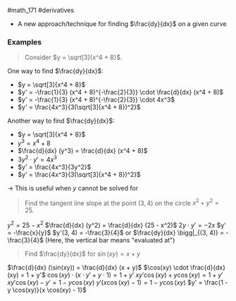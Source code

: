#math_171 #derivatives 

- A new approach/technique for finding $\frac{dy}{dx}$ on a given curve

### Examples

> Consider $y = \sqrt[3]{x^4 + 8}$.

One way to find $\frac{dy}{dx}$:
- $y = \sqrt[3]{x^4 + 8}$
- $y' = -\frac{1}{3} (x^4 + 8)^{-\frac{2}{3}} \cdot \frac{d}{dx} (x^4 + 8)$
- $y' = -\frac{1}{3} (x^4 + 8)^{-\frac{2}{3}} \cdot 4x^3$
- $y' = \frac{4x^3}{3(\sqrt[3]{x^4 + 8})^2}$

Another way to find $\frac{dy}{dx}$:
- $y = \sqrt[3]{x^4 + 8}$
- $y^3 = x^4 + 8$
- $\frac{d}{dx} (y^3) = \frac{d}{dx} (x^4 + 8)$
- $3y^2 \cdot y' = 4x^3$
- $y' = \frac{4x^3}{3y^2}$
- $y' = \frac{4x^3}{3(\sqrt[3]{x^4 + 8})^2}$

-> This is useful when $y$ cannot be solved for

> Find the tangent line slope at the point $(3, 4)$ on the circle $x^2 + y^2 = 25$.

$y^2 = 25 - x^2$
$\frac{d}{dx} (y^2) = \frac{d}{dx} (25 - x^2)$
$2y \cdot y' = -2x$
$y' = -\frac{x}{y}$
$y'(3, 4) = -\frac{3}{4}$ or $\frac{dy}{dx} \bigg|_{(3, 4)} = -\frac{3}{4}$
(Here, the vertical bar means "evaluated at")

> Find $\frac{dy}{dx}$ for $\sin(xy) = x + y$

$\frac{d}{dx} (\sin(xy)) = \frac{d}{dx} (x + y)$
$\cos(xy) \cdot \frac{d}{dx} (xy) = 1 + y'$
$\cos(xy) \cdot (x \cdot y' + y \cdot 1) = 1 + y'$
$xy' \cos(xy) + y \cos(xy) = 1 + y'$
$xy' \cos(xy) - y' = 1 - y \cos(xy)$
$y'(x \cos(xy) - 1) = 1 - y \cos(xy)$
$y' = \frac{1 - y \cos(xy)}{x \cos(xy) - 1}$